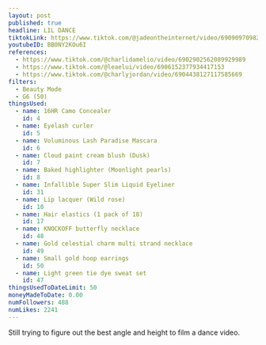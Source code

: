 ```yaml
---
layout: post
published: true
headline: LIL DANCE
tiktokLink: https://www.tiktok.com/@jadeontheinternet/video/6909097098277424389
youtubeID: BB0NY2KOu6I
references:
  - https://www.tiktok.com/@charlidamelio/video/6902902562089929989
  - https://www.tiktok.com/@leaelui/video/6906152377934417153
  - https://www.tiktok.com/@charlyjordan/video/6904438127117585669
filters:
  - Beauty Mode
  - G6 (50)
thingsUsed:
  - name: 16HR Camo Concealer
    id: 4
  - name: Eyelash curler
    id: 5
  - name: Voluminous Lash Paradise Mascara
    id: 6
  - name: Cloud paint cream blush (Dusk)
    id: 7
  - name: Baked highlighter (Moonlight pearls)
    id: 8
  - name: Infallible Super Slim Liquid Eyeliner
    id: 31
  - name: Lip lacquer (Wild rose)
    id: 10
  - name: Hair elastics (1 pack of 18)
    id: 17
  - name: KNOCKOFF butterfly necklace
    id: 48
  - name: Gold celestial charm multi strand necklace
    id: 49
  - name: Small gold hoop earrings
    id: 50
  - name: Light green tie dye sweat set
    id: 47
thingsUsedToDateLimit: 50
moneyMadeToDate: 0.00
numFollowers: 488
numLikes: 2241
---
```


Still trying to figure out the best angle and height to film a dance video.
